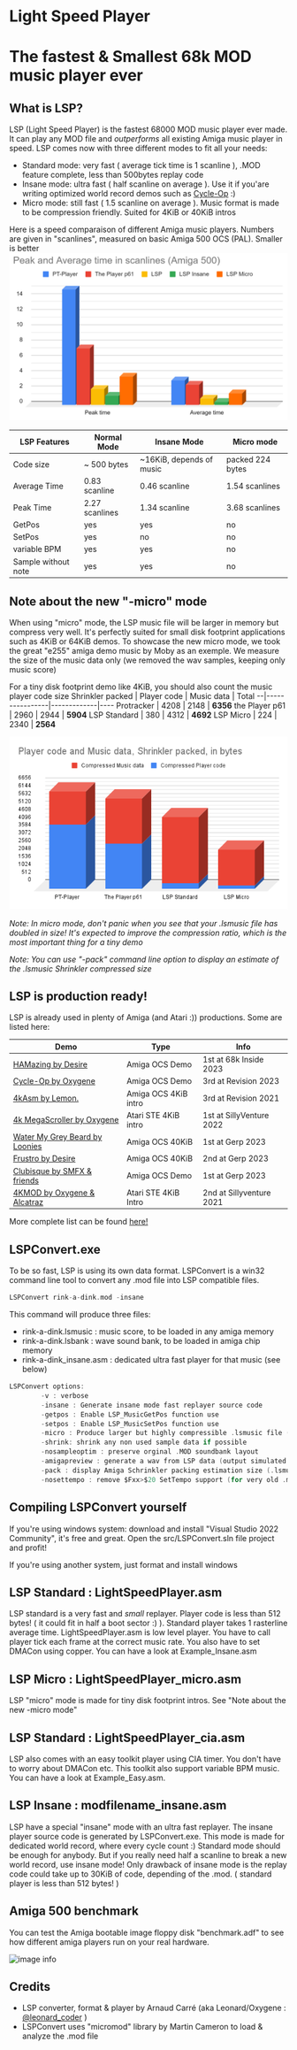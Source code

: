 # Light Speed Player
# The fastest & Smallest 68k MOD music player ever

## What is LSP?

LSP (Light Speed Player) is the fastest 68000 MOD music player ever made. It can play any MOD file and *outperforms* all existing Amiga music player in speed.
LSP comes now with three different modes to fit all your needs:
- Standard mode: very fast ( average tick time is 1 scanline ), .MOD feature complete, less than 500bytes replay code
- Insane mode: ultra fast ( half scanline on average ). Use it if you'are writing optimized world record demos such as [Cycle-Op](https://www.pouet.net/prod.php?which=94129) :)
- Micro mode: still fast ( 1.5 scanline on average ). Music format is made to be compression friendly. Suited for 4KiB or 40KiB intros

Here is a speed comparaison of different Amiga music players. Numbers are given in "scanlines", measured on basic Amiga 500 OCS (PAL). Smaller is better
![image info](./png/benchmark.png)

LSP Features  | Normal Mode | Insane Mode | Micro mode
----------|-------------|------------|------------
Code size | ~ 500 bytes | ~16KiB, depends of music | packed 224 bytes
Average Time | 0.83 scanline         | 0.46 scanline | 1.54 scanlines
Peak Time | 2.27 scanlines   | 1.34 scanline | 3.68 scanlines
GetPos | yes     | yes | no
SetPos | yes     | no | no
variable BPM | yes     | yes | no
Sample without note | yes     | yes | no

## Note about the new "-micro" mode

When using "micro" mode, the LSP music file will be larger in memory but compress very well. It's perfectly suited for small disk footprint applications such as 4KiB or 64KiB demos. 
To showcase the new micro mode, we took the great "e255" amiga demo music by Moby as an exemple. We measure the size of the music data only (we removed the wav samples, keeping only music score)

For a tiny disk footprint demo like 4KiB, you should also count the music player code size
Shrinkler packed | Player code | Music data | Total
--|----------------|-------------|----
Protracker | 4208 | 2148 | **6356**
the Player p61 | 2960 | 2944 | **5904**
LSP Standard | 380 | 4312 | **4692**
LSP Micro | 224 | 2340 | **2564**

![image info](./png/packing.png)

*Note: In micro mode, don't panic when you see that your .lsmusic file has doubled in size! It's expected to improve the compression ratio, which is the most important thing for a tiny demo*

*Note: You can use "-pack" command line option to display an estimate of the .lsmusic Shrinkler compressed size*

## LSP is production ready!

LSP is already used in plenty of Amiga (and Atari :)) productions. Some are listed here:

Demo  | Type | Info
----------|-------------|------------
[HAMazing by Desire](https://www.pouet.net/prod.php?which=94348) | Amiga OCS Demo | 1st at 68k Inside 2023
[Cycle-Op by Oxygene](https://www.pouet.net/prod.php?which=94129) | Amiga OCS Demo | 3rd at Revision 2023
[4kAsm by Lemon.](https://www.pouet.net/prod.php?which=88604) | Amiga OCS 4KiB intro | 3rd at Revision 2021
[4k MegaScroller by Oxygene](https://www.pouet.net/prod.php?which=91996) | Atari STE 4KiB intro | 1st at SillyVenture 2022
[Water My Grey Beard by Loonies](https://www.pouet.net/prod.php?which=93409) | Amiga OCS 40KiB | 1st at Gerp 2023
[Frustro by Desire](https://www.pouet.net/prod.php?which=93416) | Amiga OCS 40KiB | 2nd at Gerp 2023
[Clubisque by SMFX & friends](https://www.pouet.net/prod.php?which=93403) | Amiga OCS Demo | 1st at Gerp 2023
[4KMOD by Oxygene & Alcatraz](https://www.pouet.net/prod.php?which=90430) | Atari STE 4KiB Intro | 2nd at Sillyventure 2021

More complete list can be found [here!](https://www.pouet.net/lists.php?which=200)


## LSPConvert.exe

To be so fast, LSP is using its own data format. LSPConvert is a win32 command line tool to convert any .mod file into LSP compatible files.
```c
LSPConvert rink-a-dink.mod -insane
```
This command will produce three files:
- rink-a-dink.lsmusic : music score, to be loaded in any amiga memory
- rink-a-dink.lsbank : wave sound bank, to be loaded in amiga chip memory
- rink-a-dink_insane.asm : dedicated ultra fast player for that music (see below)

```c
LSPConvert options:
        -v : verbose
        -insane : Generate insane mode fast replayer source code
        -getpos : Enable LSP_MusicGetPos function use
        -setpos : Enable LSP_MusicSetPos function use
        -micro : Produce larger but highly compressible .lsmusic file (need micro replayer)
        -shrink: shrink any non used sample data if possible
        -nosampleoptim : preserve orginal .MOD soundbank layout
        -amigapreview : generate a wav from LSP data (output simulated LSP Amiga player)
        -pack : display Amiga Schrinkler packing estimation size (.lsmusic file only)
        -nosettempo : remove $Fxx>$20 SetTempo support (for very old .mods compatiblity)
```

## Compiling LSPConvert yourself

If you're using windows system: download and install "Visual Studio 2022 Community", it's free and great. Open the src/LSPConvert.sln file project and profit!

If you're using another system, just format and install windows

## LSP Standard : LightSpeedPlayer.asm

LSP standard is a very fast and *small* replayer. Player code is less than 512 bytes! ( it could fit in half a boot sector :) ). Standard player takes 1 rasterline average time. LightSpeedPlayer.asm is low level player. You have to call player tick each frame at the correct music rate. You also have to set DMACon using copper. You can have a look at Example_Insane.asm

## LSP Micro : LightSpeedPlayer_micro.asm

LSP "micro" mode is made for tiny disk footprint intros. See "Note about the new -micro mode"

## LSP Standard : LightSpeedPlayer_cia.asm

LSP also comes with an easy toolkit player using CIA timer. You don't have to worry about DMACon etc. This toolkit also support variable BPM music. You can have a look at Example_Easy.asm. 

## LSP Insane : modfilename_insane.asm

LSP have a special "insane" mode with an ultra fast replayer. The insane player source code is generated by LSPConvert.exe. This mode is made for dedicated world record, where every cycle count :) Standard mode should be enough for anybody. But if you really need half a scanline to break a new world record, use insane mode! Only drawback of insane mode is the replay code could take up to 30KiB of code, depending of the .mod. ( standard player is less than 512 bytes! )

## Amiga 500 benchmark

You can test the Amiga bootable image floppy disk "benchmark.adf" to see how different amiga players run on your real hardware.

![image info](./png/benchmark_shot.png)


## Credits

* LSP converter, format & player by Arnaud Carré (aka Leonard/Oxygene : [@leonard_coder](https://twitter.com/leonard_coder) )
* LSPConvert uses "micromod" library by Martin Cameron to load & analyze the .mod file
